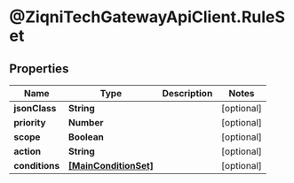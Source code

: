 # @ZiqniTechGatewayApiClient.RuleSet

## Properties

Name | Type | Description | Notes
------------ | ------------- | ------------- | -------------
**jsonClass** | **String** |  | [optional] 
**priority** | **Number** |  | [optional] 
**scope** | **Boolean** |  | [optional] 
**action** | **String** |  | [optional] 
**conditions** | [**[MainConditionSet]**](MainConditionSet.md) |  | [optional] 


